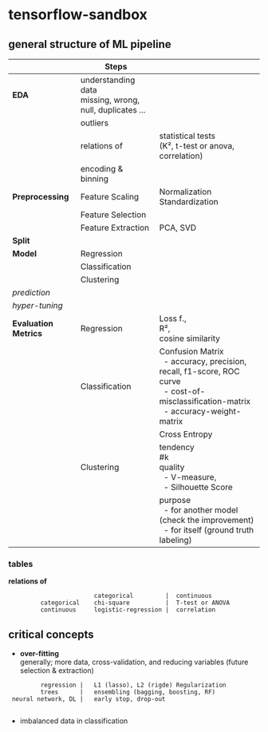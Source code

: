 # tensorflow-sandbox




## general structure of ML pipeline


|                        | **Steps**                                                    |                                                                                                                                                                     |
|------------------------|--------------------------------------------------------------|---------------------------------------------------------------------------------------------------------------------------------------------------------------------| 
| **EDA**                | understanding data <br/>missing, wrong, null, duplicates ... |                                                                                                                                                                     | 
|                        | outliers                                                     |                                                                                                                                                                     |
|                        | relations of                                                 | statistical tests <br/> (K², t-test or anova, correlation)                                                                                                          | 
|                        | encoding & binning                                           |                                                                                                                                                                     | 
| **Preprocessing**      | Feature Scaling                                              | Normalization <br/> Standardization                                                                                                                                 |
|                        | Feature Selection                                            |                                                                                                                                                                     |
|                        | Feature Extraction                                           | PCA, SVD                                                                                                                                                            |
| **Split**              |                                                              |                                                                                                                                                                     |
| **Model**              | Regression                                                   |                                                                                                                                                                     |     
|                        | Classification                                               |                                                                                                                                                                     |    
|                        | Clustering                                                   |                                                                                                                                                                     |     
| _prediction_           |                                                              |                                                                                                                                                                     |
| _hyper-tuning_         |                                                              |                                                                                                                                                                     |
| **Evaluation Metrics** | Regression                                                   | Loss f., <br/>R², <br/>cosine similarity                                                                                                                            |
|                        | Classification                                               | Confusion Matrix <br/>&nbsp; - accuracy, precision, recall, f1-score, ROC curve <br/>&nbsp; - cost-of-misclassification-matrix <br/>&nbsp; - accuracy-weight-matrix | 
|                        |                                                              | Cross Entropy                                                                                                                                                       |
|                        | Clustering                                                   | tendency <br/>#k <br/> quality <br/>&nbsp; - V-measure, <br/>&nbsp; - Silhouette Score                                                                              |
|                        |                                                              | purpose <br/>&nbsp; - for another model (check the improvement) <br/>&nbsp; - for itself (ground truth labeling)                                                    |


### tables

**relations of**
```
                        categorical         |  continuous
         categorical    chi-square          |  T-test or ANOVA
         continuous     logistic-regression |  correlation
```

## critical concepts

- **over-fitting**</br>
generally; more data, cross-validation, and reducing variables (future selection & extraction)

```
         regression |   L1 (lasso), L2 (rigde) Regularization 
         trees      |   ensembling (bagging, boosting, RF)
 neural network, DL |   early stop, drop-out
         
```
- imbalanced data in classification